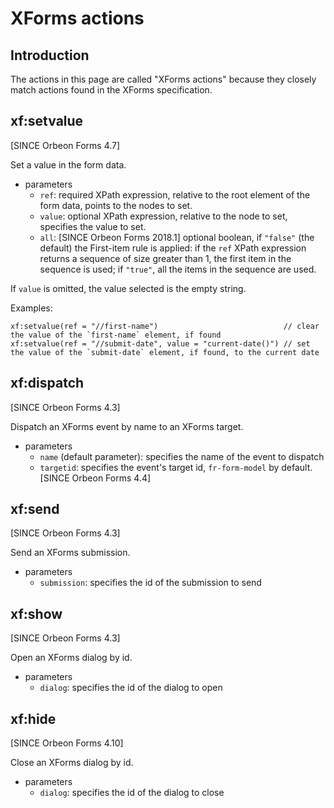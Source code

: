 # XForms actions

<!-- toc -->

## Introduction

The actions in this page are called "XForms actions" because they closely match actions found in the XForms specification.

## xf:setvalue

[SINCE Orbeon Forms 4.7]

Set a value in the form data.

- parameters
    - `ref`: required XPath expression, relative to the root element of the form data, points to the nodes to set.
    - `value`: optional XPath expression, relative to the node to set, specifies the value to set.
    - `all`: [SINCE Orbeon Forms 2018.1] optional boolean, if `"false"` (the default) the First-item rule is applied: if the `ref` XPath expression returns a sequence of size greater than 1, the first item in the sequence is used; if `"true"`, all the items in the sequence are used.

If `value` is omitted, the value selected is the empty string.

Examples:

```xpath
xf:setvalue(ref = "//first-name")                            // clear the value of the `first-name` element, if found
xf:setvalue(ref = "//submit-date", value = "current-date()") // set the value of the `submit-date` element, if found, to the current date
```

## xf:dispatch

[SINCE Orbeon Forms 4.3]

Dispatch an XForms event by name to an XForms target.

- parameters
    - `name` (default parameter): specifies the name of the event to dispatch
    - `targetid`: specifies the event's target id,  `fr-form-model` by default. [SINCE Orbeon Forms 4.4]

## xf:send

[SINCE Orbeon Forms 4.3]

Send an XForms submission.

- parameters
    - `submission`: specifies the id of the submission to send

## xf:show

[SINCE Orbeon Forms 4.3]

Open an XForms dialog by id.

- parameters
    - `dialog`: specifies the id of the dialog to open

## xf:hide

[SINCE Orbeon Forms 4.10]

Close an XForms dialog by id.

- parameters
    - `dialog`: specifies the id of the dialog to close

